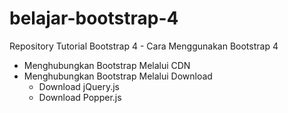 # belajar-bootstrap-4
Repository Tutorial Bootstrap 4 - Cara Menggunakan Bootstrap 4
- Menghubungkan Bootstrap Melalui CDN
- Menghubungkan Bootstrap Melalui Download
  * Download jQuery.js
  * Download Popper.js
